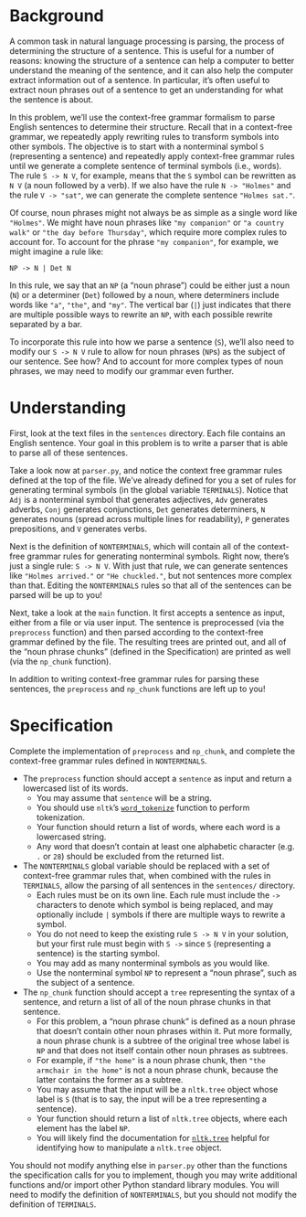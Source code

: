 # Background
A common task in natural language processing is parsing, the process of determining the structure of a sentence. This is useful for a number of reasons: knowing the structure of a sentence can help a computer to better understand the meaning of the sentence, and it can also help the computer extract information out of a sentence. In particular, it’s often useful to extract noun phrases out of a sentence to get an understanding for what the sentence is about.

In this problem, we’ll use the context-free grammar formalism to parse English sentences to determine their structure. Recall that in a context-free grammar, we repeatedly apply rewriting rules to transform symbols into other symbols. The objective is to start with a nonterminal symbol `S` (representing a sentence) and repeatedly apply context-free grammar rules until we generate a complete sentence of terminal symbols (i.e., words). The rule `S -> N V`, for example, means that the `S` symbol can be rewritten as `N V` (a noun followed by a verb). If we also have the rule `N -> "Holmes"` and the rule `V -> "sat"`, we can generate the complete sentence `"Holmes sat."`.

Of course, noun phrases might not always be as simple as a single word like `"Holmes"`. We might have noun phrases like `"my companion"` or `"a country walk"` or `"the day before Thursday"`, which require more complex rules to account for. To account for the phrase `"my companion"`, for example, we might imagine a rule like:

```
NP -> N | Det N
```

In this rule, we say that an `NP` (a “noun phrase”) could be either just a noun (`N`) or a determiner (`Det`) followed by a noun, where determiners include words like `"a"`, `"the"`, and `"my"`. The vertical bar (`|`) just indicates that there are multiple possible ways to rewrite an `NP`, with each possible rewrite separated by a bar.

To incorporate this rule into how we parse a sentence (`S`), we’ll also need to modify our `S -> N V` rule to allow for noun phrases (`NP`s) as the subject of our sentence. See how? And to account for more complex types of noun phrases, we may need to modify our grammar even further.

# Understanding
First, look at the text files in the `sentences` directory. Each file contains an English sentence. Your goal in this problem is to write a parser that is able to parse all of these sentences.

Take a look now at `parser.py`, and notice the context free grammar rules defined at the top of the file. We’ve already defined for you a set of rules for generating terminal symbols (in the global variable `TERMINALS`). Notice that `Adj` is a nonterminal symbol that generates adjectives, `Adv` generates adverbs, `Conj` generates conjunctions, `Det` generates determiners, `N` generates nouns (spread across multiple lines for readability), `P` generates prepositions, and `V` generates verbs.

Next is the definition of `NONTERMINALS`, which will contain all of the context-free grammar rules for generating nonterminal symbols. Right now, there’s just a single rule: `S -> N V`. With just that rule, we can generate sentences like `"Holmes arrived."` or `"He chuckled."`, but not sentences more complex than that. Editing the `NONTERMINALS` rules so that all of the sentences can be parsed will be up to you!

Next, take a look at the `main` function. It first accepts a sentence as input, either from a file or via user input. The sentence is preprocessed (via the `preprocess` function) and then parsed according to the context-free grammar defined by the file. The resulting trees are printed out, and all of the “noun phrase chunks” (defined in the Specification) are printed as well (via the `np_chunk` function).

In addition to writing context-free grammar rules for parsing these sentences, the `preprocess` and `np_chunk` functions are left up to you!

# Specification
Complete the implementation of `preprocess` and `np_chunk`, and complete the context-free grammar rules defined in `NONTERMINALS`.

* The `preprocess` function should accept a `sentence` as input and return a lowercased list of its words.
  * You may assume that `sentence` will be a string.
  * You should use `nltk`’s [`word_tokenize`](https://www.nltk.org/api/nltk.tokenize.html#nltk.tokenize.punkt.PunktLanguageVars.word_tokenize) function to perform tokenization.
  * Your function should return a list of words, where each word is a lowercased string.
  * Any word that doesn’t contain at least one alphabetic character (e.g. `.` or `28`) should be excluded from the returned list.
* The `NONTERMINALS` global variable should be replaced with a set of context-free grammar rules that, when combined with the rules in `TERMINALS`, allow the parsing of all sentences in the `sentences/` directory.
  * Each rules must be on its own line. Each rule must include the `->` characters to denote which symbol is being replaced, and may optionally include `|` symbols if there are multiple ways to rewrite a symbol.
  * You do not need to keep the existing rule `S -> N V` in your solution, but your first rule must begin with `S ->` since `S` (representing a sentence) is the starting symbol.
  * You may add as many nonterminal symbols as you would like.
  * Use the nonterminal symbol `NP` to represent a “noun phrase”, such as the subject of a sentence.
* The `np_chunk` function should accept a `tree` representing the syntax of a sentence, and return a list of all of the noun phrase chunks in that sentence.
  * For this problem, a “noun phrase chunk” is defined as a noun phrase that doesn’t contain other noun phrases within it. Put more formally, a noun phrase chunk is a subtree of the original tree whose label is `NP` and that does not itself contain other noun phrases as subtrees.
   * For example, if `"the home"` is a noun phrase chunk, then `"the armchair in the home"` is not a noun phrase chunk, because the latter contains the former as a subtree.
  * You may assume that the input will be a `nltk.tree` object whose label is `S` (that is to say, the input will be a tree representing a sentence).
  * Your function should return a list of `nltk.tree` objects, where each element has the label `NP`.
  * You will likely find the documentation for [`nltk.tree`](https://www.nltk.org/_modules/nltk/tree.html) helpful for identifying how to manipulate a `nltk.tree` object.

You should not modify anything else in `parser.py` other than the functions the specification calls for you to implement, though you may write additional functions and/or import other Python standard library modules. You will need to modify the definition of `NONTERMINALS`, but you should not modify the definition of `TERMINALS`. 
